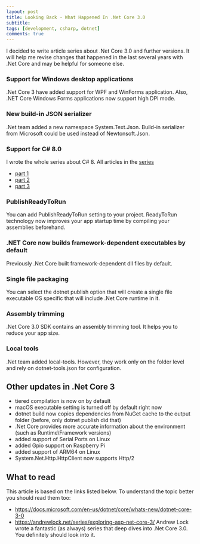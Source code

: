 ```yaml
---
layout: post
title: Looking Back - What Happened In .Net Core 3.0
subtitle: 
tags: [development, csharp, dotnet]
comments: true
---
```


I decided to write article series about .Net Core 3.0 and further versions. It will help me revise changes that happened in the last several years with .Net Core and may be helpful for someone else.

### Support for Windows desktop applications

 .Net Core 3 have added support for WPF and WinForms application. Also, .NET Core Windows Forms applications now support high DPI mode.

### New build-in JSON serializer

.Net team added a new namespace System.Text.Json. Build-in serializer from Microsoft could be used instead of Newtonsoft.Json.

### Support for C# 8.0
I wrote the whole series about C# 8. All articles in the [series](https://flerka.github.io/personal-blog/tags/#csharp8-series)
- [part 1](https://flerka.github.io/personal-blog/2022-05-25-whats-new-in-net-csharp-8-part1/)
- [part 2](https://flerka.github.io/personal-blog/2022-05-28-whats-new-in-net-csharp-8-part2/)
- [part 3](https://flerka.github.io/personal-blog/2022-05-28-whats-new-in-net-csharp-8-part3/)

### PublishReadyToRun

You can add PublishReadyToRun setting to your project. ReadyToRun technology now improves your app startup time by compiling your assemblies beforehand.

### .NET Core now builds framework-dependent executables by default

Previously .Net Core built framework-dependent dll files by default.

### Single file packaging

You can select the dotnet publish option that will create a single file executable OS specific that will include .Net Core runtime in it.

### Assembly trimming

.Net Core 3.0 SDK contains an assembly trimming tool. It helps you to reduce your app size.

### Local tools

.Net team added local-tools. However, they work only on the folder level and rely on dotnet-tools.json for configuration.

## Other updates in .Net Core 3

- tiered compilation is now on by default
- macOS executable setting is turned off by default right now
- dotnet build now copies dependencies from NuGet cache to the output folder (before, only dotnet publish did that)
- .Net Core provides more accurate information about the environment (such as Runtime\Framework versions)
- added support of Serial Ports on Linux
- added Gpio support on Raspberry Pi  
- added support of ARM64 on Linux
- System.Net.Http.HttpClient now supports Http/2


## What to read

This article is based on the links listed below. To understand the topic better you should read them too:

- https://docs.microsoft.com/en-us/dotnet/core/whats-new/dotnet-core-3-0
- https://andrewlock.net/series/exploring-asp-net-core-3/ Andrew Lock wrote a fantastic (as always) series that deep dives into .Net Core 3.0. You definitely should look into it.